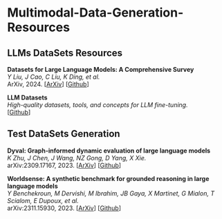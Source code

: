 # Multimodal-Data-Generation-Resources

## LLMs DataSets Resources

**Datasets for Large Language Models: A Comprehensive Survey**<br>
*Y Liu, J Cao, C Liu, K Ding, et al.*<br>
ArXiv, 2024.
[[ArXiv](https://arxiv.org/pdf/2402.18041)]
[[Github](https://github.com/yfzhang114/Awesome-Multimodal-Large-Language-Models)]

**LLM Datasets**<br>
*High-quality datasets, tools, and concepts for LLM fine-tuning.*<br>
[[Github](https://github.com/mlabonne/llm-datasets)]

## Test DataSets Generation

**Dyval: Graph-informed dynamic evaluation of large language models**<br>
*K Zhu, J Chen, J Wang, NZ Gong, D Yang, X Xie.*<br>
arXiv:2309.17167, 2023.
[[ArXiv](https://arxiv.org/pdf/2309.17167)]
[[Github](https://github.com/microsoft/promptbench)]

**Worldsense: A synthetic benchmark for grounded reasoning in large language models**<br>
*Y Benchekroun, M Dervishi, M Ibrahim, JB Gaya, X Martinet, G Mialon, T Scialom, E Dupoux, et al.*<br>
arXiv:2311.15930, 2023.
[[ArXiv](https://arxiv.org/pdf/2311.15930)]
[[Github](https://github.com/facebookresearch/worldsense)]


